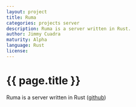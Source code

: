 ```yaml
---
layout: project
title: Ruma
categories: projects server
description: Ruma is a server written in Rust.
author: Jimmy Cuadra
maturity: Alpha
language: Rust
license: 
---
```


# {{ page.title }}
Ruma is a server written in Rust ([github](https://github.com/ruma/ruma))
